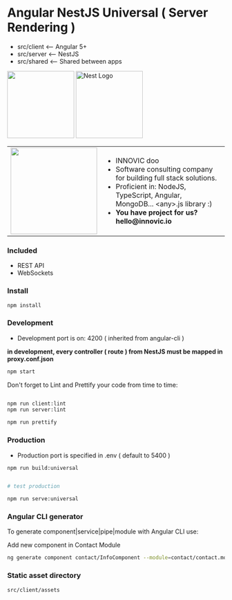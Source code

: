 # Angular NestJS Universal ( Server Rendering )

- src/client <-- Angular 5+
- src/server <-- NestJS
- src/shared <-- Shared between apps

 <a href="https://angular.io" target="blank"><img height="155px" src="https://angular.io/assets/images/logos/angular/angular.svg" /></a>
 <a href="http://nestjs.com/" target="blank"><img height="155px" src="http://kamilmysliwiec.com/public/nest-logo.png#1" alt="Nest Logo" /></a>

<table style="border: 0">
  <tr>
    <td><img width="200" src="http://innovic.io/assets/logo-small.png" /></td>
    <td>
      <ul>
        <li>INNOVIC doo</li>
        <li>Software consulting company for building full stack solutions.</li>
        <li>Proficient in: NodeJS, TypeScript, Angular, MongoDB... &lt;any&gt;.js library :)</li>
        <li><b>You have project for us? hello@innovic.io</b></li>
      </ul>
    </td>
  </tr>
</table>
  
### Included

- REST API
- WebSockets
  
### Install

```bash
npm install
```

### Development

* Development port is on: 4200 ( inherited from angular-cli )

**in development, every controller ( route ) from NestJS must be mapped in proxy.conf.json**

```bash
npm start
```

Don't forget to Lint and Prettify your code from time to time:

```bash

npm run client:lint
npm run server:lint

npm run prettify

```


### Production

* Production port is specified in .env ( default to 5400 )

```bash
npm run build:universal
```

```bash

# test production

npm run serve:universal
```

### Angular CLI generator

To generate component|service|pipe|module with Angular CLI use:

Add new component in Contact Module

```bash
ng generate component contact/InfoComponent --module=contact/contact.module.ts
```

### Static asset directory

```bash
src/client/assets
```
